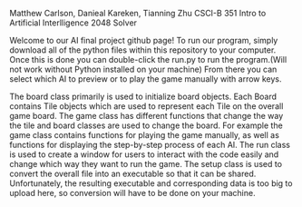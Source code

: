 Matthew Carlson, Danieal Kareken, Tianning Zhu
CSCI-B 351 Intro to Artificial Interlligence
2048 Solver

Welcome to our AI final project github page! To run our program,
simply download all of the python files within this repository 
to your computer. Once this is done you can double-click the run.py
to run the program.(Will not work without Python installed on your
machine) From there you can select which AI to 
preview or to play the game manually with arrow keys.

The board class primarily is used to initialize board objects. Each 
Board contains Tile objects which are used to represent each Tile
on the overall game board. The game class has different functions
that change the way the tile and board classes are used to change 
the board. For example the game class contains functions for playing
the game manually, as well as functions for displaying the step-by-step
process of each AI. The run class is used to create a window for
users to interact with the code easily and change which way they want
to run the game. The setup class is used to convert the overall 
file into an executable so that it can be shared. Unfortunately, the
resulting executable and corresponding data is too big to upload here,
so conversion will have to be done on your machine. 
